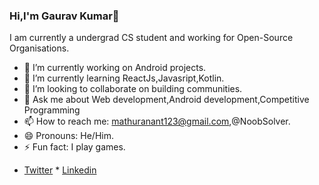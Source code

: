 ### Hi,I'm Gaurav Kumar👋

I am currently a undergrad CS student and working for Open-Source Organisations.

- 🔭 I’m currently working on Android projects.
- 🌱 I’m currently learning ReactJs,Javasript,Kotlin.
- 👯 I’m looking to collaborate on building communities.
- 💬 Ask me about Web development,Android development,Competitive Programming
- 📫 How to reach me: mathuranant123@gmail.com,@NoobSolver.
- 😄 Pronouns: He/Him.
- ⚡ Fun fact: I play games.

* [Twitter](https://twitter.com/NoobSolver) * [Linkedin](https://www.linkedin.com/in/gaurav-kumar-mathur-641823177)

